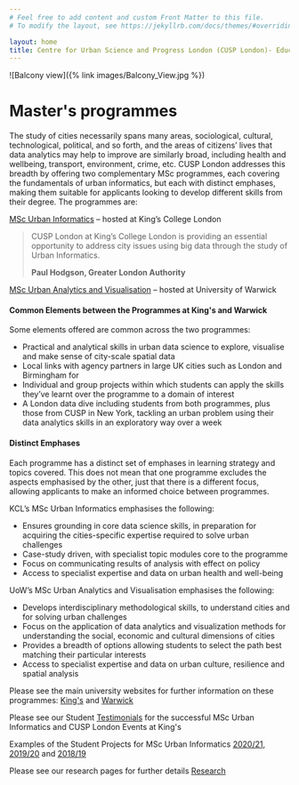 ```yaml
---
# Feel free to add content and custom Front Matter to this file.
# To modify the layout, see https://jekyllrb.com/docs/themes/#overriding-theme-defaults

layout: home
title: Centre for Urban Science and Progress London (CUSP London)- Education
---
```


![Balcony view]({% link images/Balcony_View.jpg %})

# Master's programmes

The study of cities necessarily spans many areas, sociological, cultural, technological, political, and so forth, and the areas of citizens’ lives that data analytics may help to improve are similarly broad, including health and wellbeing, transport, environment, crime, etc. CUSP London addresses this breadth by offering two complementary MSc programmes, each covering the fundamentals of urban informatics, but each with distinct emphases, making them suitable for applicants looking to develop different skills from their degree.
The programmes are:

[MSc Urban Informatics](https://www.kcl.ac.uk/study/postgraduate/taught-courses/urban-informatics-msc.aspx) – hosted at King’s College London

<blockquote>CUSP London at King’s College London is providing an essential opportunity to address city issues using big data through the study of Urban Informatics.<br>

**Paul Hodgson, Greater London Authority**</blockquote>


[MSc Urban Analytics and Visualisation](https://warwick.ac.uk/fac/cross_fac/cim/study/msc-urban-informatics-analytics/)  – hosted at University of Warwick

#### Common Elements between the Programmes at King's and Warwick

Some elements offered are common across the two programmes:

* Practical and analytical skills in urban data science to explore, visualise and make sense of city-scale spatial data
* Local links with agency partners in large UK cities such as London and Birmingham for
* Individual and group projects within which students can apply the skills they’ve learnt over the programme to a domain of interest
* A London data dive including students from both programmes, plus those from CUSP in New York, tackling an urban problem using their data analytics skills in an exploratory way over a week

#### Distinct Emphases

Each programme has a distinct set of emphases in learning strategy and topics covered. This does not mean that one programme excludes the aspects emphasised by the other, just that there is a different focus, allowing applicants to make an informed choice between programmes.

KCL’s MSc Urban Informatics emphasises the following:

* Ensures grounding in core data science skills, in preparation for acquiring the cities-specific expertise required to solve urban challenges
* Case-study driven, with specialist topic modules core to the programme
* Focus on communicating results of analysis with effect on policy
* Access to specialist expertise and data on urban health and well-being

UoW’s MSc Urban Analytics and Visualisation emphasises the following:

* Develops interdisciplinary methodological skills, to understand cities and for solving urban challenges
* Focus on the application of data analytics and visualization methods for understanding the social, economic and cultural dimensions of cities
* Provides a breadth of options allowing students to select the path best matching their particular interests
* Access to specialist expertise and data on urban culture, resilience and spatial analysis

Please see the main university websites for further information on these programmes: [King's](https://www.kcl.ac.uk/study/postgraduate/taught-courses/urban-informatics-msc.aspx) and [Warwick](https://warwick.ac.uk/fac/cross_fac/cim/study/msc-urban-informatics-analytics/)

Please see our Student [Testimonials](https://cusplondon.ac.uk/testimonials.html) for the successful MSc Urban Informatics and CUSP London Events at King's

Examples of the Student Projects for MSc Urban Informatics [2020/21](https://cusplondon.ac.uk/studentprojects.html), [2019/20](https://cusplondon.ac.uk/studentprojects.html) and [2018/19](https://cusplondon.ac.uk/studentprojects.html)

Please see our research pages for further details [Research](https://cusplondon.ac.uk/research.html)
 
